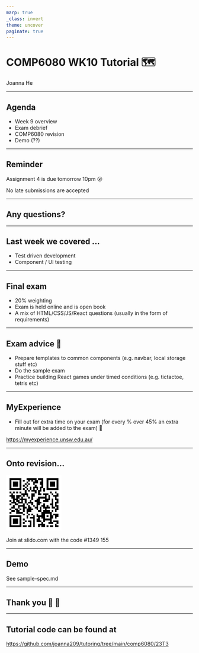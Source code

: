 ```yaml
---
marp: true
_class: invert
theme: uncover
paginate: true
---
```


# COMP6080 WK10 Tutorial 🗺️

Joanna He

---

## Agenda

- Week 9 overview
- Exam debrief
- COMP6080 revision
- Demo (??)

---

## Reminder

Assignment 4 is due tomorrow 10pm 😮

No late submissions are accepted 

---

## Any questions?

---

## Last week we covered ...

- Test driven development
- Component / UI testing

---

## Final exam

- 20% weighting
- Exam is held online and is open book
- A mix of HTML/CSS/JS/React questions (usually in the form of requirements)

---

## Exam advice 🚀

- Prepare templates to common components (e.g. navbar, local storage stuff etc)
- Do the sample exam
- Practice building React games under timed conditions (e.g. tictactoe, tetris etc)

---

## MyExperience

- Fill out for extra time on your exam (for every % over 45% an extra minute will be added to the exam) 🙂

https://myexperience.unsw.edu.au/

---

## Onto revision...

![Alt text](image.png)

Join at slido.com with the code #1349 155

---

## Demo

See sample-spec.md

---

## Thank you 💐 🤍

---

## Tutorial code can be found at

https://github.com/joanna209/tutoring/tree/main/comp6080/23T3